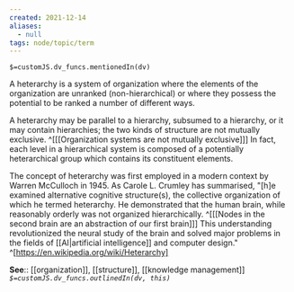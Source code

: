 ```yaml
---
created: 2021-12-14 
aliases:
  - null
tags: node/topic/term
---
```

`$=customJS.dv_funcs.mentionedIn(dv)`

A heterarchy is a system of organization where the elements of the organization are unranked (non-hierarchical) or where they possess the potential to be ranked a number of different ways. 

A heterarchy may be parallel to a hierarchy, subsumed to a hierarchy, or it may contain hierarchies; the two kinds of structure are not mutually exclusive. 
^[[[Organization systems are not mutually exclusive]]]
 In fact, each level in a hierarchical system is composed of a potentially heterarchical group which contains its constituent elements.

The concept of heterarchy was first employed in a modern context by Warren McCulloch in 1945. As Carole L. Crumley has summarised, "[h]e examined alternative cognitive structure(s), the collective organization of which he termed heterarchy. He demonstrated that the human brain, while reasonably orderly was not organized hierarchically. 
^[[[Nodes in the second brain are an abstraction of our first brain]]]
This understanding revolutionized the neural study of the brain and solved major problems in the fields of [[AI|artificial intelligence]] and computer design."
^[https://en.wikipedia.org/wiki/Heterarchy]


**See**:: [[organization]], [[structure]], [[knowledge management]]
*`$=customJS.dv_funcs.outlinedIn(dv, this)`*